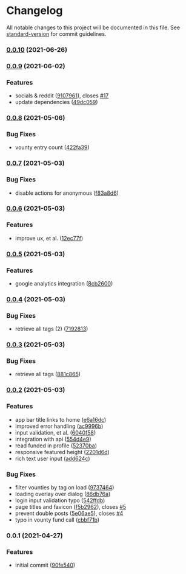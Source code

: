 # Changelog

All notable changes to this project will be documented in this file. See [standard-version](https://github.com/conventional-changelog/standard-version) for commit guidelines.

### [0.0.10](https://github.com/Eddydpyl/vounty_web/compare/v0.0.9...v0.0.10) (2021-06-26)

### [0.0.9](https://github.com/Eddydpyl/vounty_web/compare/v0.0.8...v0.0.9) (2021-06-02)


### Features

* socials & reddit ([9107961](https://github.com/Eddydpyl/vounty_web/commit/910796175a0e6cc926ce99c37d378721bbf6ee66)), closes [#17](https://github.com/Eddydpyl/vounty_web/issues/17)
* update dependencies ([49dc059](https://github.com/Eddydpyl/vounty_web/commit/49dc0592bf753acd224fec30bd9647d7a87761a8))

### [0.0.8](https://github.com/Eddydpyl/vounty_web/compare/v0.0.7...v0.0.8) (2021-05-06)


### Bug Fixes

* vounty entry count ([422fa39](https://github.com/Eddydpyl/vounty_web/commit/422fa39be6cf669820e77c899bc186ae394cfe21))

### [0.0.7](https://github.com/Eddydpyl/vounty_web/compare/v0.0.6...v0.0.7) (2021-05-03)


### Bug Fixes

* disable actions for anonymous ([f83a8d6](https://github.com/Eddydpyl/vounty_web/commit/f83a8d66a357848d87367eece9795cecf00dc9d9))

### [0.0.6](https://github.com/Eddydpyl/vounty_web/compare/v0.0.5...v0.0.6) (2021-05-03)


### Features

* improve ux, et al. ([12ec77f](https://github.com/Eddydpyl/vounty_web/commit/12ec77fd3876109f4710bfa5f96858c50c5f4b80))

### [0.0.5](https://github.com/Eddydpyl/vounty_web/compare/v0.0.4...v0.0.5) (2021-05-03)


### Features

* google analytics integration ([8cb2600](https://github.com/Eddydpyl/vounty_web/commit/8cb2600892326329e73261d6b3f277137d3d4d9a))

### [0.0.4](https://github.com/Eddydpyl/vounty_web/compare/v0.0.3...v0.0.4) (2021-05-03)


### Bug Fixes

* retrieve all tags (2) ([7192813](https://github.com/Eddydpyl/vounty_web/commit/7192813ffa071121e661f4f2a26009d380198520))

### [0.0.3](https://github.com/Eddydpyl/vounty_web/compare/v0.0.2...v0.0.3) (2021-05-03)


### Bug Fixes

* retrieve all tags ([881c865](https://github.com/Eddydpyl/vounty_web/commit/881c865d5c4aaa0cdd03a8e52172486d7b02b3ce))

### [0.0.2](https://github.com/Eddydpyl/vounty_web/compare/v0.0.1...v0.0.2) (2021-05-03)


### Features

* app bar title links to home ([e6a16dc](https://github.com/Eddydpyl/vounty_web/commit/e6a16dcbb82e8ff3c905380aa531c7a0b2238abb))
* improved error handling ([ac9996b](https://github.com/Eddydpyl/vounty_web/commit/ac9996b73d3cbe79deef99999295fec12490593e))
* input validation, et al. ([6040f58](https://github.com/Eddydpyl/vounty_web/commit/6040f583b781f900e622aefaf97d60566bda4180))
* integration with api ([554d4e9](https://github.com/Eddydpyl/vounty_web/commit/554d4e94060410860bb6ab5c3552e4c0cc65a1b3))
* read funded in profile ([52370ba](https://github.com/Eddydpyl/vounty_web/commit/52370ba731cbd8c1125e3c0ebab415bedfdd2dd5))
* responsive featured height ([2201d6d](https://github.com/Eddydpyl/vounty_web/commit/2201d6d7262fb26e7ebff4b9729ec5e271c64afa))
* rich text user input ([add624c](https://github.com/Eddydpyl/vounty_web/commit/add624cb526e176c33f51719f5f644aac0e80cd4))


### Bug Fixes

* filter vounties by tag on load ([9737464](https://github.com/Eddydpyl/vounty_web/commit/9737464fdfe1a25b619465349adca4938fb24395))
* loading overlay over dialog ([86db76a](https://github.com/Eddydpyl/vounty_web/commit/86db76ae2a278608fec58ea2dbd00a8b90fb57e9))
* login input validation typo ([542ffdb](https://github.com/Eddydpyl/vounty_web/commit/542ffdbda4340b963bed83d50267e7f4030cd1fb))
* page titles and favicon ([f5b2962](https://github.com/Eddydpyl/vounty_web/commit/f5b2962d910060c914b67dfaa56a7e768fc6fff8)), closes [#5](https://github.com/Eddydpyl/vounty_web/issues/5)
* prevent double posts ([5e06ae5](https://github.com/Eddydpyl/vounty_web/commit/5e06ae521b0bbd423b67509483ea86895b023757)), closes [#4](https://github.com/Eddydpyl/vounty_web/issues/4)
* typo in vounty fund call ([cbbf71b](https://github.com/Eddydpyl/vounty_web/commit/cbbf71bde9cd818469113eb73d41797a4cfcb375))

### 0.0.1 (2021-04-27)


### Features

* initial commit ([90fe540](https://github.com/Eddydpyl/vounty_web/commit/90fe540368a984c72f707ea85aa97b94c22b20d7))
